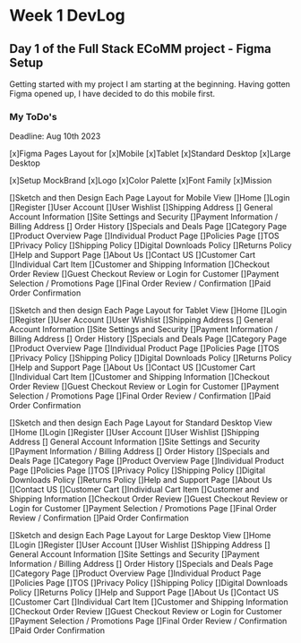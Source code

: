  # Week 1 DevLog

## **Day 1 of  the Full Stack ECoMM project - Figma Setup**
Getting started with my project I am starting at the beginning. Having gotten Figma opened up, I have decided to do this mobile first. 

### My ToDo's  
Deadline: Aug 10th 2023

[x]Figma Pages Layout for
	[x]Mobile
	[x]Tablet
	[x]Standard Desktop
	[x]Large Desktop

[x]Setup MockBrand
	[x]Logo
	[x]Color Palette
	[x]Font Family
	[x]Mission 

[]Sketch and then Design Each Page Layout for Mobile View
	[]Home
	[]Login 
	[]Register
	[]User Account
		[]User Wishlist
		[]Shipping Address 
		[] General Account Information
		[]Site Settings and Security
		[]Payment Information / Billing Address
		[] Order History
	[]Specials and Deals Page
	[]Category Page
		[]Product Overview Page
			[]Individual Product Page
	[]Policies Page
		[]TOS
		[]Privacy Policy
		[]Shipping Policy
		[]Digital Downloads Policy
		[]Returns Policy
	[]Help and Support Page
	[]About Us
	[]Contact US
	[]Customer Cart
		[]Individual Cart Item
	[]Customer and Shipping Information
	[]Checkout Order Review
	[]Guest Checkout Review or Login for Customer
	[]Payment Selection / Promotions Page 
	[]Final Order Review / Confirmation
	[]Paid Order Confirmation

 []Sketch and then design Each Page Layout for Tablet View
	[]Home
	[]Login 
	[]Register
	[]User Account
		[]User Wishlist
		[]Shipping Address 
		[] General Account Information
		[]Site Settings and Security
		[]Payment Information / Billing Address
		[] Order History
	[]Specials and Deals Page
	[]Category Page
		[]Product Overview Page
			[]Individual Product Page
	[]Policies Page
		[]TOS
		[]Privacy Policy
		[]Shipping Policy
		[]Digital Downloads Policy
		[]Returns Policy
	[]Help and Support Page
	[]About Us
	[]Contact US
	[]Customer Cart
		[]Individual Cart Item
	[]Customer and Shipping Information
	[]Checkout Order Review
	[]Guest Checkout Review or Login for Customer
	[]Payment Selection / Promotions Page 
	[]Final Order Review / Confirmation
	[]Paid Order Confirmation

 []Sketch and then design Each Page Layout for Standard Desktop View
	[]Home
	[]Login 
	[]Register
	[]User Account
		[]User Wishlist
		[]Shipping Address 
		[] General Account Information
		[]Site Settings and Security
		[]Payment Information / Billing Address
		[] Order History
	[]Specials and Deals Page
	[]Category Page
		[]Product Overview Page
			[]Individual Product Page
	[]Policies Page
		[]TOS
		[]Privacy Policy
		[]Shipping Policy
		[]Digital Downloads Policy
		[]Returns Policy
	[]Help and Support Page
	[]About Us
	[]Contact US
	[]Customer Cart
		[]Individual Cart Item
	[]Customer and Shipping Information
	[]Checkout Order Review
	[]Guest Checkout Review or Login for Customer
	[]Payment Selection / Promotions Page 
	[]Final Order Review / Confirmation
	[]Paid Order Confirmation

 []Sketch and design Each Page Layout for Large Desktop View
	[]Home
	[]Login 
	[]Register
	[]User Account
		[]User Wishlist
		[]Shipping Address 
		[] General Account Information
		[]Site Settings and Security
		[]Payment Information / Billing Address
		[] Order History
	[]Specials and Deals Page
	[]Category Page
		[]Product Overview Page
			[]Individual Product Page
	[]Policies Page
		[]TOS
		[]Privacy Policy
		[]Shipping Policy
		[]Digital Downloads Policy
		[]Returns Policy
	[]Help and Support Page
	[]About Us
	[]Contact US
	[]Customer Cart
		[]Individual Cart Item
	[]Customer and Shipping Information
	[]Checkout Order Review
	[]Guest Checkout Review or Login for Customer
	[]Payment Selection / Promotions Page 
	[]Final Order Review / Confirmation
	[]Paid Order Confirmation
 

